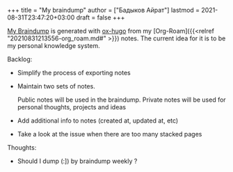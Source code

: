 +++
title = "My braindump"
author = ["Бадыков Айрат"]
lastmod = 2021-08-31T23:47:20+03:00
draft = false
+++

[My Braindump](https://braindump.badykov.com/about/) is generated with [ox-hugo](https://github.com/kaushalmodi/ox-hugo) from my [Org-Roam]({{<relref "20210831213556-org_roam.md#" >}}) notes. The current idea for it is to be my personal knowledge system.

Backlog:

-   Simplify the process of exporting notes

-   Maintain two sets of notes.

    Public notes will be used in the braindump. Private notes will be used for personal thoughts, projects and ideas

-   Add additional info to notes (created at, updated at, etc)

-   Take a look at the issue when there are too many stacked pages

Thoughts:

-   Should I dump (:]) by braindump weekly ?
